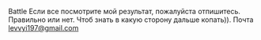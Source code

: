 Battle
Если все посмотрите мой результат, пожалуйста отпишитесь. Правильно или нет. Чтоб знать в какую сторону дальше копать)). Почта 
levvyi197@gmail.com
